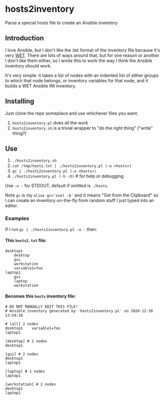 # hosts2inventory
Parse a special hosts file to create an Ansible inventory

## Introduction

I love Ansible, but I don't like the `INI` format of the inventory file because it's very [WET](https://en.wikipedia.org/wiki/Don%27t_repeat_yourself#DRY_vs_WET_solutions).  There are lots of ways around that, but for one reason or another I don't like them either, so I wrote this to work the way I think the Ansible inventory should work.

It's very simple: it takes a list of nodes with an indented list of either groups to which that node belongs, or inventory variables for that node, and it builds a WET Ansible INI inventory.


## Installing

Just clone the repo someplace and use whichever files you want.

1. `hosts2inventory.pl` does all the work
2. `hosts2inventory.sh` is a trivial wrapper to "do the right thing" ("write" thing?)


## Use

1. `./hosts2inventory.sh`
2. `cat /tmp/hosts.txt | ./hosts2inventory.pl (-o <hosts>)`
3. `gc | ./hosts2inventory.pl (-o <hosts>)`
4. `./hosts2inventory.pl (-h -D)`  # for help or debugging

Use `-o -` for STDOUT, default if omitted is `./hosts`.

Note `gc` is my `alias gc='xsel -b'` and it means "Get from the Clipboard" so I can create an inventory on-the-fly from random stuff I just typed into an editor.


### Examples

If I run `gc | ./hosts2inventory.pl -o -` then:

#### This `hosts2.txt` file:

```
desktop1
    desktop
    gui
    workstation
    variable1=foo
laptop1
    gui
    laptop
    workstation
```

#### Becomes this `hosts` inventory file:

```
# DO NOT MANUALLY EDIT THIS FILE!
# Ansible inventory generated by 'hosts2inventory.pl' on 2020-12-30 13:54:10

# [all] 2 nodes
desktop1	variable1=foo
laptop1

[desktop] # 1 nodes
desktop1

[gui] # 2 nodes
desktop1
laptop1

[laptop] # 1 nodes
laptop1

[workstation] # 2 nodes
desktop1
laptop1
```
